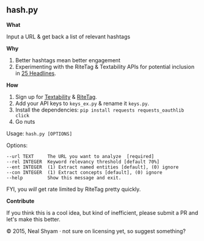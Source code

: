 ## hash.py

**What**

Input a URL & get back a list of relevant hashtags

**Why**

1. Better hashtags mean better engagement
2. Experimenting with the RiteTag & Textability APIs for potential inclusion in [25 Headlines](http://nealrs.github.io/25Headlines/).

**How**

1. Sign up for [Textability](https://textalytics.com/personal_area) & [RiteTag](http://ritetag.com/developer/signup). 
2. Add your API keys to `keys_ex.py` & rename it `keys.py`.
3. Install the dependencies:
  `pip install requests requests_oauthlib click`
4. Go nuts

Usage: `hash.py [OPTIONS]`

Options:

```
--url TEXT     The URL you want to analyze  [required]
--rel INTEGER  Keyword relevancy threshold [default 70%]
--ent INTEGER  (1) Extract named entities [default], (0) ignore
--con INTEGER  (1) Extract concepts [default], (0) ignore
--help         Show this message and exit.
```

FYI, you _will_ get rate limited by RiteTag pretty quickly.


**Contribute**

If you think this is a cool idea, but kind of inefficient, please submit a PR and let's make this better.

&copy; 2015, Neal Shyam &middot; not sure on licensing yet, so suggest something?
